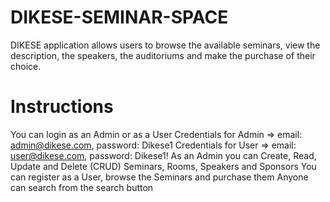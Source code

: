 # DIKESE-SEMINAR-SPACE
DIKESE application allows users to browse the available seminars, view the description, the speakers, the auditoriums and make the purchase of their choice.
# Instructions
You can login as an Admin or as a User
Credentials for Admin => email: admin@dikese.com, password: Dikese1
Credentials for User => email: user@dikese.com, password: Dikese1!
As an Admin you can Create, Read, Update and Delete (CRUD) Seminars, Rooms, Speakers and Sponsors
You can register as a User, browse the Seminars and purchase them
Anyone can search from the search button


